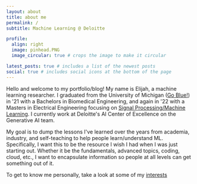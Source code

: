 ```yaml
---
layout: about
title: about me
permalink: /
subtitle: Machine Learning @ Deloitte

profile:
  align: right
  image: pinhead.PNG
  image_circular: true # crops the image to make it circular

latest_posts: true # includes a list of the newest posts
social: true # includes social icons at the bottom of the page
---
```


Hello and welcome to my portfolio/blog! My name is Elijah, a machine learning researcher. I graduated from the University of Michigan ([Go Blue!](https://youtu.be/Fb7hr45ZyDE?si=418mmTBiVWgI0E71)) in '21 with a Bachelors in Biomedical Engineering, and again in '22 with a Masters in Electrical Engineering focusing on [Signal Processing/Machine Learning](https://ece.engin.umich.edu/research/research-areas/signal-image-processing-and-machine-learning/). I currently work at Deloitte's AI Center of Excellence on the Generative AI team. 

My goal is to dump the lessons I've learned over the years from academia, industry, and self-teaching to help people learn/understand ML. Specifically, I want this to be the resource I wish I had when I was just starting out. Whether it be the fundamentals, advanced topics, coding, cloud, etc., I want to encapsulate information so people at all levels can get something out of it. 

To get to know me personally, take a look at some of my [interests](https://esoba.github.io/interests/)
